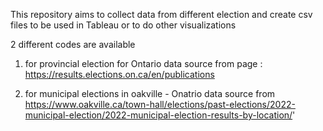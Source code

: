 This repository aims to collect data from different election and create csv files to be used in Tableau or to do other visualizations

2 different codes are available

1) for provincial election for Ontario
data source from page : https://results.elections.on.ca/en/publications

2) for municipal elections in oakville - Onatrio
data source from https://www.oakville.ca/town-hall/elections/past-elections/2022-municipal-election/2022-municipal-election-results-by-location/'

